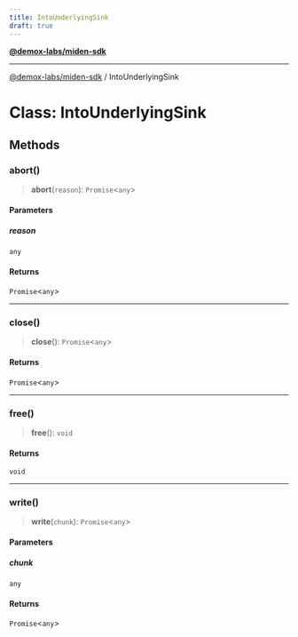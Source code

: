 ```yaml
---
title: IntoUnderlyingSink
draft: true
---
```


[**@demox-labs/miden-sdk**](../index)

***

[@demox-labs/miden-sdk](../index) / IntoUnderlyingSink

# Class: IntoUnderlyingSink

## Methods

### abort()

> **abort**(`reason`): `Promise`\<`any`\>

#### Parameters

##### reason

`any`

#### Returns

`Promise`\<`any`\>

***

### close()

> **close**(): `Promise`\<`any`\>

#### Returns

`Promise`\<`any`\>

***

### free()

> **free**(): `void`

#### Returns

`void`

***

### write()

> **write**(`chunk`): `Promise`\<`any`\>

#### Parameters

##### chunk

`any`

#### Returns

`Promise`\<`any`\>
